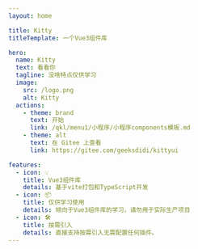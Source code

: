 ```yaml
---
layout: home

title: Kitty
titleTemplate: 一个Vue3组件库

hero:
  name: Kitty
  text: 看看你
  tagline: 没啥特点仅供学习
  image:
    src: /logo.png
    alt: Kitty
  actions:
    - theme: brand
      text: 开始
      link: /qkl/menu1/小程序/小程序components模板.md
    - theme: alt
      text: 在 Gitee 上查看
      link: https://gitee.com/geeksdidi/kittyui

features:
  - icon: 💡
    title: Vue3组件库
    details: 基于vite打包和TypeScript开发
  - icon: 📦
    title: 仅供学习使用
    details: 倾向于Vue3组件库的学习，请勿用于实际生产项目
  - icon: 🛠️
    title: 按需引入
    details: 直接支持按需引入无需配置任何插件。
---
```



<script setup>
  import { onMounted } from 'vue'
  // features跳转
  onMounted(() => {
      const cards = document.getElementsByTagName('article')
      if(cards.length){
        console.log(typeof cards,55)
        Object.keys(cards).forEach(item=>{
        console.log(item,55)
        })
        // cards.Array.foreach(item=>{
        //     console.log(item,55)
        // })
      }
    //   for (let i=0; i<cards.length; i++){ 
    //     cards[i].classList.add('article')
    //     let url = ''
    //     switch(i){
    //       case 0:
    //         url = '/menu1/Vue2/Vue页面模版.html'
    //         break;
    //       case 1:
    //         url = '/menu1/小程序/小程序components模板.html'
    //         break;
    //       case 2:
    //         url = '/menu1/思维导图/Git操作.html'
    //         break;
    //       case 3:
    //         url = '/menu1/WebStorm编辑器/常用快捷键.html'
    //         break;
    //     }
    //     cards[i].addEventListener('click',()=> {
    //       window.location.replace(url)
    //     })
    //   }
    })
</script>


